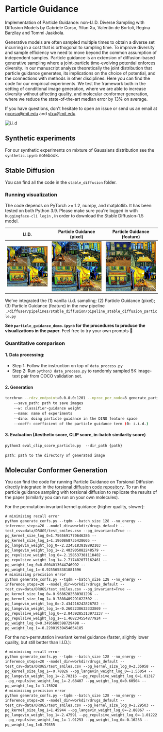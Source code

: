 # Particle Guidance 

Implementation of Particle Guidance: non-I.I.D. Diverse Sampling with Diffusion Models by Gabriele Corso, Yilun Xu, Valentin de Bortoli, Regina Barzilay and Tommi Jaakkola.

Generative models are often sampled multiple times to obtain a diverse set incurring in a cost that is orthogonal to sampling time. To improve diversity and sample efficiency we need to move beyond the common assumption of independent samples. Particle guidance is an extension of diffusion-based generative sampling where a joint-particle time-evolving potential enforces diversity. In our manuscript analyze theoretically the joint distribution that particle guidance generates, its implications on the choice of potential, and the connections with methods in other disciplines. Here you can find the code for our empirical experiments. We test the framework both in the setting of conditional image generation, where we are able to increase diversity without affecting quality, and molecular conformer generation, where we reduce the state-of-the-art median error by 13% on average.

If you have questions, don't hesitate to open an issue or send us an email at gcorso@mit.edu and ylxu@mit.edu.

![i.i.d](stable_diffusion/assets/main_figure.png)

## Synthetic experiments

For our synthetic experiments on mixture of Gaussians distribution see the `synthetic.ipynb` notebook.

## Stable Diffusion

You can find all the code in the `stable_diffusion` folder.

### Running visualization

The code depends on PyTorch >= 1.2, numpy, and matplotlib. It has been tested on both Python 3.9. Please make sure you're logged in with `huggingface-cli login` , in order to download the Stable Diffusion-1.5 model.

|                   I.I.D.                    |                  Particle Guidance (pixel)                   |                 Particle Guidance (feature)                  |
|:-------------------------------------------:| :----------------------------------------------------------: | :----------------------------------------------------------: |
| ![i.i.d](stable_diffusion/assets/i.i.d.png) | ![pixel](stable_diffusion/assets/pixel.png) | ![dino](stable_diffusion/assets/dino.png) |

We've integrated the (1) vanilla i.i.d. sampling; (2) Particle Guidance (pixel); (3) Particle Guidance (feature) in the new pipeline `./diffuser/pipelines/stable_diffusion/pipeline_stable_diffusion_particle.py`

**See `particle_guidance_demo.ipynb` for the procedures to produce the visualizations in the paper.** Feel free to try your own prompts :rocket:



### Quantitative comparison

#### 1. Data processing:

- Step 1: Follow the instruction on top of `data_process.py`
- Step 2: Run `python3 data_process.py` to randomly sampled 5K image-text pair from COCO validation set.

#### 2. Generation

```sh
torchrun --rdzv_endpoint=0.0.0.0:1201 --nproc_per_node=8 generate_particle.py 
	--save_path: path to save images
	--w: classifier-guidance weight 
	--name: name of experiments
	--dino: doing particle guidance in the DINO feature space
	--coeff: coefficient of the particle guidance term (0: i.i.d.)
```

#### 3. Evaluation (Aesthetic score, CLIP score,  in-batch similarity score)

```shell
python3 eval_clip_score_particle.py  --dir_path {path}

path: path to the directory of generated image
```



## Molecular Conformer Generation 

You can find the code for running Particle Guidance on Torsional Diffusion directly integrated in the [torsional diffusion code repository](https://github.com/gcorso/torsional-diffusion). To run the particle guidance sampling with torsional diffusion to replicate the results of the paper (similarly you can run on your own molecules).

For the permutation invariant kernel guidance (higher quality, slower):

    # minimizing recall error
    python generate_confs.py --tqdm --batch_size 128 --no_energy --inference_steps=20 --model_dir=workdir/drugs_default --test_csv=data/DRUGS/test_smiles.csv --pg_invariant=True --pg_kernel_size_log_0=1.7565691770646286 --pg_kernel_size_log_1=1.1960868735428605 --pg_langevin_weight_log_0=-2.2245183818892103 --pg_langevin_weight_log_1=-2.403905082248579 --pg_repulsive_weight_log_0=-2.158537381110402 --pg_repulsive_weight_log_1=-2.717482077162461 --pg_weight_log_0=0.8004013644746992 --pg_weight_log_1=-0.9255658381081596
    # minimizing precision error
    python generate_confs.py --tqdm --batch_size 128 --no_energy --inference_steps=20 --model_dir=workdir/drugs_default --test_csv=data/DRUGS/test_smiles.csv --pg_invariant=True --pg_kernel_size_log_0=-0.9686202580381296 --pg_kernel_size_log_1=-0.7808409291022302 --pg_langevin_weight_log_0=-2.434216242826782 --pg_langevin_weight_log_1=-0.2602238633333869 --pg_repulsive_weight_log_0=-2.0439285313973237 --pg_repulsive_weight_log_1=-1.468234554877924 --pg_weight_log_0=0.3495680598729498 --pg_weight_log_1=-0.22001939454654185


For the non-permutation invariant kernel guidance (faster, slightly lower quality, but still better than I.I.D.):

    # minimizing recall error
    python generate_confs.py --tqdm --batch_size 128 --no_energy --inference_steps=20 --model_dir=workdir/drugs_default --test_csv=data/DRUGS/test_smiles.csv --pg_kernel_size_log_0=2.35958 --pg_kernel_size_log_1=-0.78826 --pg_langevin_weight_log_0=-1.55054 --pg_langevin_weight_log_1=-2.70316 --pg_repulsive_weight_log_0=1.01317 --pg_repulsive_weight_log_1=-2.68407 --pg_weight_log_0=0.60504 --pg_weight_log_1=-1.15020
    # minimizing precision error
    python generate_confs.py --tqdm --batch_size 128 --no_energy --inference_steps=20 --model_dir=workdir/drugs_default --test_csv=data/DRUGS/test_smiles.csv --pg_kernel_size_log_0=1.29503 --pg_kernel_size_log_1=1.45944 --pg_langevin_weight_log_0=-2.88867 --pg_langevin_weight_log_1=-2.47591 --pg_repulsive_weight_log_0=-1.01222 --pg_repulsive_weight_log_1=-1.91253 --pg_weight_log_0=-0.16253 --pg_weight_log_1=0.79355

